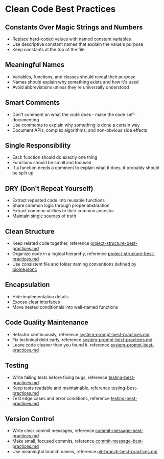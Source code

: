# Clean Code Best Practices

## Constants Over Magic Strings and Numbers

- Replace hard-coded values with named constant variables
- Use descriptive constant names that explain the value's purpose
- Keep constants at the top of the file

## Meaningful Names

- Variables, functions, and classes should reveal their purpose
- Names should explain why something exists and how it's used
- Avoid abbreviations unless they're universally understood

## Smart Comments

- Don't comment on what the code does - make the code self-documenting
- Use comments to explain why something is done a certain way
- Document APIs, complex algorithms, and non-obvious side effects

## Single Responsibility

- Each function should do exactly one thing
- Functions should be small and focused
- If a function needs a comment to explain what it does, it probably should be split up

## DRY (Don't Repeat Yourself)

- Extract repeated code into reusable functions
- Share common logic through proper abstraction
- Extract common utilities to their common ancestor
- Maintain single sources of truth

## Clean Structure

- Keep related code together, reference [project-structure-best-practices.md](project-structure-best-practices.md)
- Organize code in a logical hierarchy, reference [project-structure-best-practices.md](project-structure-best-practices.md)
- Use consistent file and folder naming conventions defined by [biome.jsonc](../src/biome.jsonc)

## Encapsulation

- Hide implementation details
- Expose clear interfaces
- Move nested conditionals into well-named functions

## Code Quality Maintenance

- Refactor continuously, reference [system-prompt-best-practices.md](system-prompt-best-practices.md)
- Fix technical debt early, reference [system-prompt-best-practices.md](system-prompt-best-practices.md)
- Leave code cleaner than you found it, reference [system-prompt-best-practices.md](system-prompt-best-practices.md)

## Testing

- Write failing tests before fixing bugs, reference [testing-best-practices.md](testing-best-practices.md)
- Keep tests readable and maintainable, reference [testing-best-practices.md](testing-best-practices.md)
- Test edge cases and error conditions, reference [testing-best-practices.md](testing-best-practices.md)

## Version Control

- Write clear commit messages, reference [commit-message-best-practices.md](commit-message-best-practices.md)
- Make small, focused commits, reference [commit-message-best-practices.md](commit-message-best-practices.md)
- Use meaningful branch names, reference [git-branch-best-practices.md](git-branch-best-practices.md)
